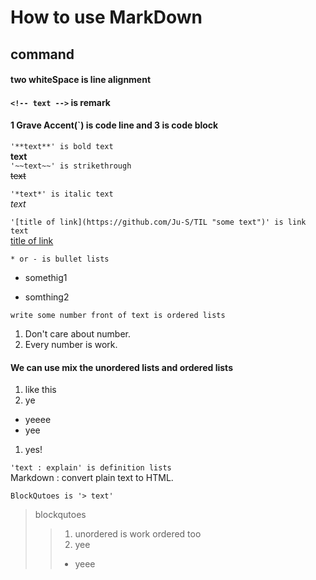 
# How to use MarkDown
## command
#### two whiteSpace is line alignment
#### `<!-- text -->` is remark  
#### 1 Grave Accent(`) is code line and 3 is code block

`'**text**' is bold text`  
**text**  
`'~~text~~' is strikethrough`  
~~text~~

`'*text*' is italic text`  
*text*  

`'[title of link](https://github.com/Ju-S/TIL "some text")' is link text`  
[title of link](https://github.com/Ju-S/TIL "some text")

`* or - is bullet lists`  
* somethig1  
- somthing2

`write some number front of text is ordered lists`  
1. Don't care about number.  
1. Every number is work.

#### We can use mix the unordered lists and ordered lists

1. like this
1. ye
  * yeeee
  * yee
1. yes!

`'text : explain' is definition lists`  
Markdown
: convert plain text to HTML.

`BlockQutoes is '> text'`
> blockqutoes
>>1. unordered is work ordered too  
>>1. yee  
>>* yeee 
